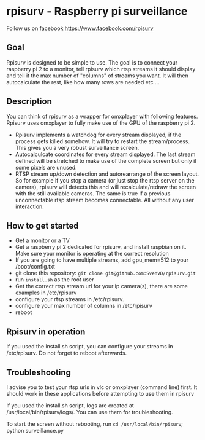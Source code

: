 # rpisurv - Raspberry pi surveillance
Follow us on facebook https://www.facebook.com/rpisurv
## Goal
Rpisurv is designed to be simple to use. The goal is to connect your raspberry pi 2 to a monitor, tell rpisurv which rtsp streams it should display and tell it the max number of "columns" of streams you want. It will then autocalculate the rest, like how many rows are needed etc ...

## Description
You can think of rpisurv as a wrapper for omxplayer with following features. Rpisurv uses omxplayer to fully make use of the GPU of the raspberry pi 2.

- Rpisurv implements a watchdog for every stream displayed, if the process gets killed somehow. It will try to restart the stream/process. This gives you a very robust surveillance screen.
- Autocalculcate coordinates for every stream displayed. The last stream defined will be stretched to make use of the complete screen but only if some pixels are unused.
- RTSP stream up/down detection and autorearrange of the screen layout. So for example if you stop a camera (or just stop the rtsp server on the camera), rpisurv will detects this and will recalculate/redraw the screen with the still available cameras. The same is true if a previous unconnectable rtsp stream becomes connectable. All without any user interaction.

## How to get started

- Get a monitor or a TV
- Get a raspberry pi 2 dedicated for rpisurv, and install raspbian on it. Make sure your monitor is operating at the correct resolution
- If you are going to have multiple streams, add gpu_mem=512 to your /boot/config.txt
- git clone this repository: `git clone git@github.com:SvenVD/rpisurv.git`
- run `install.sh` as the root user
- Get the correct rtsp stream url for your ip camera(s), there are some examples in /etc/rpisurv
- configure your rtsp streams in /etc/rpisurv.
- configure your max number of columns in /etc/rpisurv
- reboot

## Rpisurv in operation

If you used the install.sh script, you can configure your streams in /etc/rpisurv. Do not forget to reboot afterwards.

## Troubleshooting

I advise you to test your rtsp urls in vlc or omxplayer (command line) first. It should work in these applications before attempting to use them in rpisurv

If you used the install.sh script, logs are created at /usr/local/bin/rpisurv/logs/. You can use them for troubleshooting.

To start the screen without rebooting, run `cd /usr/local/bin/rpisurv`; python surveillance.py
